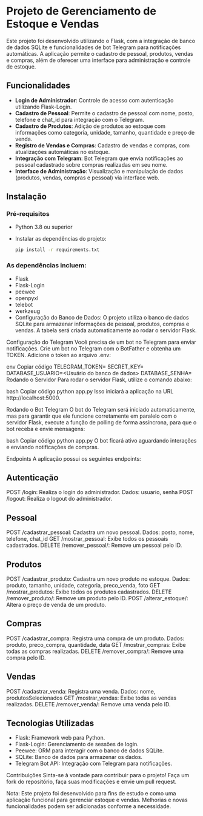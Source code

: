 # Projeto de Gerenciamento de Estoque e Vendas

Este projeto foi desenvolvido utilizando o Flask, com a integração de banco de dados SQLite e funcionalidades de bot Telegram para notificações automáticas. A aplicação permite o cadastro de pessoal, produtos, vendas e compras, além de oferecer uma interface para administração e controle de estoque.

## Funcionalidades

- **Login de Administrador**: Controle de acesso com autenticação utilizando Flask-Login.
- **Cadastro de Pessoal**: Permite o cadastro de pessoal com nome, posto, telefone e chat_id para integração com o Telegram.
- **Cadastro de Produtos**: Adição de produtos ao estoque com informações como categoria, unidade, tamanho, quantidade e preço de venda.
- **Registro de Vendas e Compras**: Cadastro de vendas e compras, com atualizações automáticas no estoque.
- **Integração com Telegram**: Bot Telegram que envia notificações ao pessoal cadastrado sobre compras realizadas em seu nome.
- **Interface de Administração**: Visualização e manipulação de dados (produtos, vendas, compras e pessoal) via interface web.

## Instalação

### Pré-requisitos

- Python 3.8 ou superior
- Instalar as dependências do projeto:
  
  ```bash
  pip install -r requirements.txt
### As dependências incluem:

- Flask
- Flask-Login
- peewee
- openpyxl
- telebot
- werkzeug
- Configuração do Banco de Dados:
O projeto utiliza o banco de dados SQLite para armazenar informações de pessoal, produtos, compras e vendas. A tabela será criada automaticamente ao rodar o servidor Flask.

Configuração do Telegram
Você precisa de um bot no Telegram para enviar notificações. Crie um bot no Telegram com o BotFather e obtenha um TOKEN. Adicione o token ao arquivo .env:

env
Copiar código
TELEGRAM_TOKEN=<Seu Token do Bot Telegram>
SECRET_KEY=<Sua chave secreta do Flask>
DATABASE_USUARIO=<Usuário do banco de dados>
DATABASE_SENHA=<Senha do banco de dados>
Rodando o Servidor
Para rodar o servidor Flask, utilize o comando abaixo:

bash
Copiar código
python app.py
Isso iniciará a aplicação na URL http://localhost:5000.

Rodando o Bot Telegram
O bot do Telegram será iniciado automaticamente, mas para garantir que ele funcione corretamente em paralelo com o servidor Flask, execute a função de polling de forma assíncrona, para que o bot receba e envie mensagens:

bash
Copiar código
python app.py
O bot ficará ativo aguardando interações e enviando notificações de compras.

Endpoints
A aplicação possui os seguintes endpoints:

## Autenticação
POST /login: Realiza o login do administrador.
Dados: usuario, senha
POST /logout: Realiza o logout do administrador.

## Pessoal
POST /cadastrar_pessoal: Cadastra um novo pessoal.
Dados: posto, nome, telefone, chat_id
GET /mostrar_pessoal: Exibe todos os pessoais cadastrados.
DELETE /remover_pessoal/<id>: Remove um pessoal pelo ID.

## Produtos
POST /cadastrar_produto: Cadastra um novo produto no estoque.
Dados: produto, tamanho, unidade, categoria, preco_venda, foto
GET /mostrar_produtos: Exibe todos os produtos cadastrados.
DELETE /remover_produto/<id>: Remove um produto pelo ID.
POST /alterar_estoque/<id>: Altera o preço de venda de um produto.

## Compras
POST /cadastrar_compra: Registra uma compra de um produto.
Dados: produto, preco_compra, quantidade, data
GET /mostrar_compras: Exibe todas as compras realizadas.
DELETE /remover_compra/<id>: Remove uma compra pelo ID.

## Vendas
POST /cadastrar_venda: Registra uma venda.
Dados: nome, produtosSelecionados
GET /mostrar_vendas: Exibe todas as vendas realizadas.
DELETE /remover_venda/<id>: Remove uma venda pelo ID.

## Tecnologias Utilizadas
- Flask: Framework web para Python.
- Flask-Login: Gerenciamento de sessões de login.
- Peewee: ORM para interagir com o banco de dados SQLite.
- SQLite: Banco de dados para armazenar os dados.
- Telegram Bot API: Integração com Telegram para notificações.

Contribuições
Sinta-se à vontade para contribuir para o projeto! Faça um fork do repositório, faça suas modificações e envie um pull request.

Nota: Este projeto foi desenvolvido para fins de estudo e como uma aplicação funcional para gerenciar estoque e vendas. Melhorias e novas funcionalidades podem ser adicionadas conforme a necessidade.

